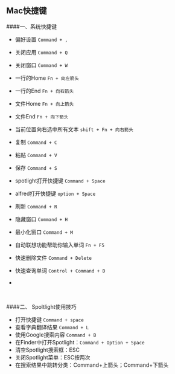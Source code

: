 ## Mac快捷键

####一、系统快捷键

- 偏好设置 `Command + ,`

- 关闭应用 `Command + Q`

- 关闭窗口 `Command + W`

- 一行的Home `Fn + 向左箭头`

- 一行的End `Fn + 向右箭头`

- 文件Home `Fn + 向上箭头`

- 文件End `Fn + 向下箭头`

- 当前位置向右选中所有文本 `shift + Fn + 向右箭头`

- 复制 `Command + C`

- 粘贴 `Command + V`

- 保存 `Command + S`

- spotlight打开快捷键 `Command + Space`

- alfred打开快捷键 `option + Space`

- 刷新 `Command + R`

- 隐藏窗口 `Command + H`

- 最小化窗口 `Command + M`

- 自动联想功能帮助你输入单词 `Fn + F5`

- 快速删除文件 `Command + Delete`

- 快速查询单词 `Control + Command + D`

- ​

  ​


####二、 Spoltlight使用技巧

- 打开快捷键 `Command + space`
- 查看字典翻译结果 `Command + L`
- 使用Google搜索内容 `Command + B`
- 在Finder中打开Spotlight：`Command + Option + Space`
- 清空Spotlight搜索框：ESC
- 关闭Spotlight菜单：ESC按两次
- 在搜索结果中跳转分类：Command+上箭头；Command+下箭头




